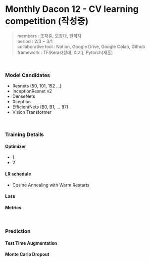 # Monthly Dacon 12 - CV learning competition (작성중)
> members : 조재훈, 오창대, 원희지 <br/>
period : 2/3 ~ 3/1 <br/>
collaborative tool : Notion, Google Drive, Google Colab, Github <br/>
framework : TF/Keras(창대, 희지), Pytorch(재훈)

<br/>

### Model Candidates
* Resnets (50, 101, 152 ...)    
* InceptionResnet v2
* DenseNets
* Xception
* EfficientNets (B0, B1, ... B7)
* Vision Transformer

<br/>

### Training Details
#### Optimizer
- 1
- 2
#### LR schedule
- Cosine Annealing with Warm Restarts
#### Loss
#### Metrics

<br/>

### Prediction
#### Test Time Augmentation
#### Monte Carlo Dropout
